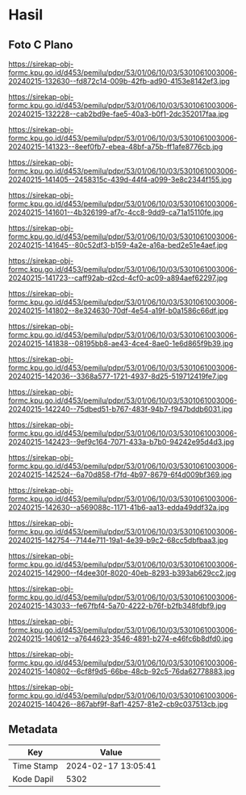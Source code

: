 # Hasil

## Foto C Plano

https://sirekap-obj-formc.kpu.go.id/d453/pemilu/pdpr/53/01/06/10/03/5301061003006-20240215-132630--fd872c14-009b-42fb-ad90-4153e8142ef3.jpg

https://sirekap-obj-formc.kpu.go.id/d453/pemilu/pdpr/53/01/06/10/03/5301061003006-20240215-132228--cab2bd9e-fae5-40a3-b0f1-2dc352017faa.jpg

https://sirekap-obj-formc.kpu.go.id/d453/pemilu/pdpr/53/01/06/10/03/5301061003006-20240215-141323--8eef0fb7-ebea-48bf-a75b-ff1afe8776cb.jpg

https://sirekap-obj-formc.kpu.go.id/d453/pemilu/pdpr/53/01/06/10/03/5301061003006-20240215-141405--2458315c-439d-44f4-a099-3e8c2344f155.jpg

https://sirekap-obj-formc.kpu.go.id/d453/pemilu/pdpr/53/01/06/10/03/5301061003006-20240215-141601--4b326199-af7c-4cc8-9dd9-ca71a15110fe.jpg

https://sirekap-obj-formc.kpu.go.id/d453/pemilu/pdpr/53/01/06/10/03/5301061003006-20240215-141645--80c52df3-b159-4a2e-a16a-bed2e51e4aef.jpg

https://sirekap-obj-formc.kpu.go.id/d453/pemilu/pdpr/53/01/06/10/03/5301061003006-20240215-141723--caff92ab-d2cd-4cf0-ac09-a894aef62297.jpg

https://sirekap-obj-formc.kpu.go.id/d453/pemilu/pdpr/53/01/06/10/03/5301061003006-20240215-141802--8e324630-70df-4e54-a19f-b0a1586c66df.jpg

https://sirekap-obj-formc.kpu.go.id/d453/pemilu/pdpr/53/01/06/10/03/5301061003006-20240215-141838--08195bb8-ae43-4ce4-8ae0-1e6d865f9b39.jpg

https://sirekap-obj-formc.kpu.go.id/d453/pemilu/pdpr/53/01/06/10/03/5301061003006-20240215-142036--3368a577-1721-4937-8d25-519712419fe7.jpg

https://sirekap-obj-formc.kpu.go.id/d453/pemilu/pdpr/53/01/06/10/03/5301061003006-20240215-142240--75dbed51-b767-483f-94b7-f947bddb6031.jpg

https://sirekap-obj-formc.kpu.go.id/d453/pemilu/pdpr/53/01/06/10/03/5301061003006-20240215-142423--9ef9c164-7071-433a-b7b0-94242e95d4d3.jpg

https://sirekap-obj-formc.kpu.go.id/d453/pemilu/pdpr/53/01/06/10/03/5301061003006-20240215-142524--6a70d858-f7fd-4b97-8679-6f4d009bf369.jpg

https://sirekap-obj-formc.kpu.go.id/d453/pemilu/pdpr/53/01/06/10/03/5301061003006-20240215-142630--a569088c-1171-41b6-aa13-edda49ddf32a.jpg

https://sirekap-obj-formc.kpu.go.id/d453/pemilu/pdpr/53/01/06/10/03/5301061003006-20240215-142754--7144e711-19a1-4e39-b9c2-68cc5dbfbaa3.jpg

https://sirekap-obj-formc.kpu.go.id/d453/pemilu/pdpr/53/01/06/10/03/5301061003006-20240215-142900--f4dee30f-8020-40eb-8293-b393ab629cc2.jpg

https://sirekap-obj-formc.kpu.go.id/d453/pemilu/pdpr/53/01/06/10/03/5301061003006-20240215-143033--fe67fbf4-5a70-4222-b76f-b2fb348fdbf9.jpg

https://sirekap-obj-formc.kpu.go.id/d453/pemilu/pdpr/53/01/06/10/03/5301061003006-20240215-140612--a7644623-3546-4891-b274-e46fc6b8dfd0.jpg

https://sirekap-obj-formc.kpu.go.id/d453/pemilu/pdpr/53/01/06/10/03/5301061003006-20240215-140802--6cf8f9d5-66be-48cb-92c5-76da62778883.jpg

https://sirekap-obj-formc.kpu.go.id/d453/pemilu/pdpr/53/01/06/10/03/5301061003006-20240215-140426--867abf9f-8af1-4257-81e2-cb9c037513cb.jpg


## Metadata

| Key        | Value               |
| ---------- | ------------------- |
| Time Stamp | 2024-02-17 13:05:41 |
| Kode Dapil | 5302                |




